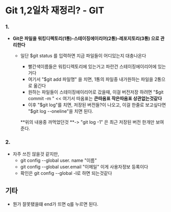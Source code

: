 # Git 1,2일차 재정리? - GIT

### 1.

- **Git은 파일을 워킹디렉토리(1통)-스테이징에이리어(2통)-레포지토리(3통) 으로 관리한다**

  - 일단 $git status 를 입력하면 지금 파일들이 어디있는지 대충나온다

    - 빨간색이름들은 워킹디렉토리에 있는거고 파란건 스테이징에이리어에 있는거다
    - 여기서 "$git add 파일명" 을 치면, 1통의 파일중 내가원하는 파일을 2통으로 옮긴다
    - 원하는 파일들이 스테이징에이리어로 갔을때, 이걸 버전저장 하려면 "$git commit -m " << 여기서 따옴표는 **큰따옴표 작은따옴표 상관없는것같다**
    - 이후 "$git log"를 치면, 저장된 버전들?이 나오고, 이걸 한줄로 보고싶다면 "$git log --oneline"을 치면 된다.

    

    **위의 내용중 까먹었던것 **-> "git log -1" 은 최근 저장된 버전 한개만 보여준다.

  

### 2.

- 자주 쓰진 않을것 같지만, 
  - git config --global user. name "이름"
  - git config --global user.email "이메일" 이게 사용자정보 등록이다
  - 확인은 git config --global -l로 하면 되는것같다





## 기타

- 뭔가 잘못됐을떄 end가 뜨면 q를 누르면 된다.